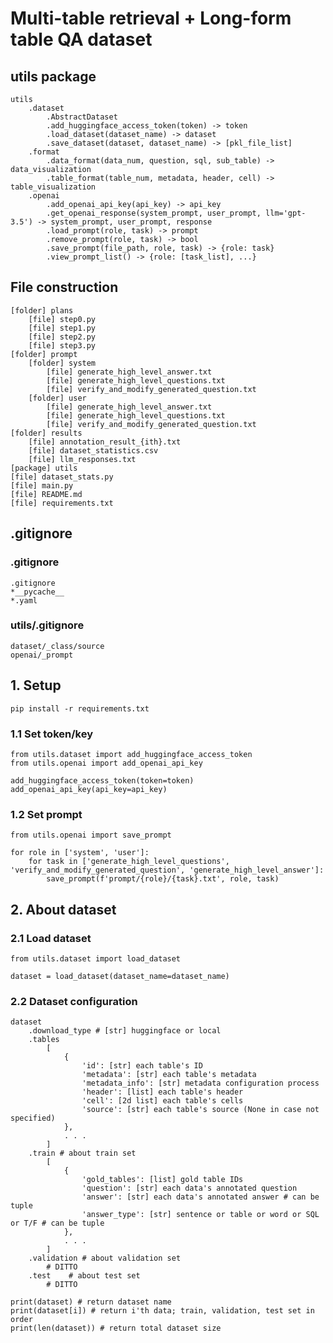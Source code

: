 # Multi-table retrieval + Long-form table QA dataset

## utils package

    utils
        .dataset
            .AbstractDataset
            .add_huggingface_access_token(token) -> token
            .load_dataset(dataset_name) -> dataset
            .save_dataset(dataset, dataset_name) -> [pkl_file_list]
        .format
            .data_format(data_num, question, sql, sub_table) -> data_visualization
            .table_format(table_num, metadata, header, cell) -> table_visualization
        .openai
            .add_openai_api_key(api_key) -> api_key
            .get_openai_response(system_prompt, user_prompt, llm='gpt-3.5') -> system_prompt, user_prompt, response
            .load_prompt(role, task) -> prompt
            .remove_prompt(role, task) -> bool
            .save_prompt(file_path, role, task) -> {role: task}
            .view_prompt_list() -> {role: [task_list], ...}

## File construction

    [folder] plans
        [file] step0.py
        [file] step1.py
        [file] step2.py
        [file] step3.py
    [folder] prompt
        [folder] system
            [file] generate_high_level_answer.txt
            [file] generate_high_level_questions.txt
            [file] verify_and_modify_generated_question.txt
        [folder] user
            [file] generate_high_level_answer.txt
            [file] generate_high_level_questions.txt
            [file] verify_and_modify_generated_question.txt
    [folder] results
        [file] annotation_result_{ith}.txt
        [file] dataset_statistics.csv
        [file] llm_responses.txt
    [package] utils
    [file] dataset_stats.py
    [file] main.py
    [file] README.md
    [file] requirements.txt

## .gitignore

### .gitignore

    .gitignore
    *__pycache__
    *.yaml

### utils/.gitignore

    dataset/_class/source
    openai/_prompt

## 1. Setup

    pip install -r requirements.txt

### 1.1 Set token/key

    from utils.dataset import add_huggingface_access_token
    from utils.openai import add_openai_api_key

    add_huggingface_access_token(token=token)
    add_openai_api_key(api_key=api_key)

### 1.2 Set prompt

    from utils.openai import save_prompt

    for role in ['system', 'user']:
        for task in ['generate_high_level_questions', 'verify_and_modify_generated_question', 'generate_high_level_answer']:
            save_prompt(f'prompt/{role}/{task}.txt', role, task)

## 2. About dataset

### 2.1 Load dataset

    from utils.dataset import load_dataset

    dataset = load_dataset(dataset_name=dataset_name)

### 2.2 Dataset configuration

    dataset
        .download_type # [str] huggingface or local
        .tables
            [
                {
                    'id': [str] each table's ID
                    'metadata': [str] each table's metadata
                    'metadata_info': [str] metadata configuration process
                    'header': [list] each table's header
                    'cell': [2d list] each table's cells
                    'source': [str] each table's source (None in case not specified)
                },
                . . .
            ]
        .train # about train set
            [
                {
                    'gold_tables': [list] gold table IDs
                    'question': [str] each data's annotated question
                    'answer': [str] each data's annotated answer # can be tuple
                    'answer_type': [str] sentence or table or word or SQL or T/F # can be tuple
                },
                . . .
            ]
        .validation # about validation set
            # DITTO
        .test    # about test set
            # DITTO

    print(dataset) # return dataset name
    print(dataset[i]) # return i'th data; train, validation, test set in order
    print(len(dataset)) # return total dataset size
